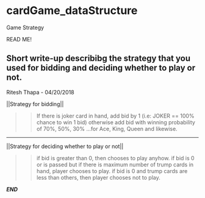 # cardGame_dataStructure
Game Strategy

READ ME!

Short write-up describibg the strategy that you used for bidding and deciding whether to play or not.
-----------------------------------------------------------------------------------------------------
Ritesh Thapa - 04/20/2018

||Strategy for bidding||
>> If there is joker card in hand, add bid by 1 (i.e: JOKER == 100% chance to win 1 bid) otherwise add bid with winning probability 
of 70%, 50%, 30% ...for Ace, King, Queen and likewise.
_______________________________________________________________________________________________________

||Strategy for deciding whether to play or not||
>> if bid is greater than 0, then chooses to play anyhow.
>> if bid is 0 or is passed but if there is maximum number of trump cards in hand, player chooses to play.
>> if bid is 0 and trump cards are less than others, then player chooses not to play.

***END***
